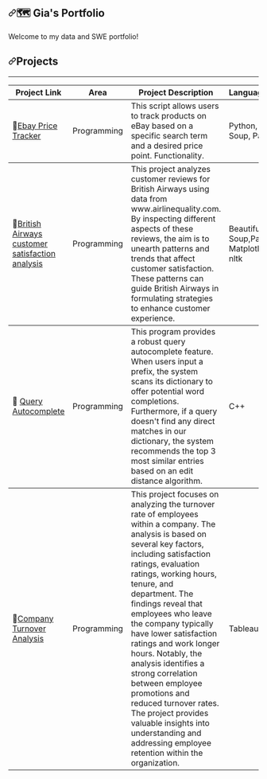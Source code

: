 <article class="markdown-body entry-content container-lg" itemprop="text"><h1 tabindex="-1" dir="auto"><a id="user-content--katies-portfolio" class="anchor" aria-hidden="true" tabindex="-1" href="#-katies-portfolio"><svg class="octicon octicon-link" viewBox="0 0 16 16" version="1.1" width="16" height="16" aria-hidden="true"><path d="m7.775 3.275 1.25-1.25a3.5 3.5 0 1 1 4.95 4.95l-2.5 2.5a3.5 3.5 0 0 1-4.95 0 .751.751 0 0 1 .018-1.042.751.751 0 0 1 1.042-.018 1.998 1.998 0 0 0 2.83 0l2.5-2.5a2.002 2.002 0 0 0-2.83-2.83l-1.25 1.25a.751.751 0 0 1-1.042-.018.751.751 0 0 1-.018-1.042Zm-4.69 9.64a1.998 1.998 0 0 0 2.83 0l1.25-1.25a.751.751 0 0 1 1.042.018.751.751 0 0 1 .018 1.042l-1.25 1.25a3.5 3.5 0 1 1-4.95-4.95l2.5-2.5a3.5 3.5 0 0 1 4.95 0 .751.751 0 0 1-.018 1.042.751.751 0 0 1-1.042.018 1.998 1.998 0 0 0-2.83 0l-2.5 2.5a1.998 1.998 0 0 0 0 2.83Z"></path></svg></a>🗺 Gia's Portfolio</h1>
<p dir="auto">Welcome to my data and SWE portfolio! </p>



<h1 tabindex="-1" dir="auto"><a id="user-content-python" class="anchor" aria-hidden="true" tabindex="-1" href="#Programs"><svg class="octicon octicon-link" viewBox="0 0 16 16" version="1.1" width="16" height="16" aria-hidden="true"><path d="m7.775 3.275 1.25-1.25a3.5 3.5 0 1 1 4.95 4.95l-2.5 2.5a3.5 3.5 0 0 1-4.95 0 .751.751 0 0 1 .018-1.042.751.751 0 0 1 1.042-.018 1.998 1.998 0 0 0 2.83 0l2.5-2.5a2.002 2.002 0 0 0-2.83-2.83l-1.25 1.25a.751.751 0 0 1-1.042-.018.751.751 0 0 1-.018-1.042Zm-4.69 9.64a1.998 1.998 0 0 0 2.83 0l1.25-1.25a.751.751 0 0 1 1.042.018.751.751 0 0 1 .018 1.042l-1.25 1.25a3.5 3.5 0 1 1-4.95-4.95l2.5-2.5a3.5 3.5 0 0 1 4.95 0 .751.751 0 0 1-.018 1.042.751.751 0 0 1-1.042.018 1.998 1.998 0 0 0-2.83 0l-2.5 2.5a1.998 1.998 0 0 0 0 2.83Z"></path></svg></a>Projects</h1>
<table>
<thead>
<tr>
<th>Project Link</th>
<th>Area</th>
<th>Project Description</th>
<th>Languages/Libraries</th>
</tr>
</thead>
<tbody>
<tr>
<td> 📎<a href="https://github.com/gianicoleb/Ebay_Price_Tracker">Ebay Price Tracker</a></td>
<td>Programming</td>
<td>This script allows users to track products on eBay based on a specific search term and a desired price point. Functionality.</td>
<td>Python, Beautiful Soup, Pandas,SQlite</td>
</tr>


</thead>
<tbody>
<tr>
<td> 📎<a href="https://github.com/gianicoleb/British_Airways">British Airways customer satisfaction analysis</a></td>
<td>Programming</td>
<td>This project analyzes customer reviews for British Airways using data from www.airlinequality.com. By inspecting different aspects of these reviews, the aim is to unearth patterns and trends that affect customer satisfaction. These patterns can guide British Airways in formulating strategies to enhance customer experience.</td>
<td>Beautiful Soup,Pandas, Matplotlib,Seaborn, nltk </td>
</tr>

</thead>
<tbody>
<tr>
<td>📎 <a href="https://github.com/gianicoleb/Query_AutoComplete/tree/main">Query Autocomplete</a></td>
<td>Programming</td>
<td>This program provides a robust query autocomplete feature. When users input a prefix, the system scans its dictionary to offer potential word completions. Furthermore, if a query doesn't find any direct matches in our dictionary, the system recommends the top 3 most similar entries based on an edit distance algorithm.</td>
<td>C++ </td>
</tr>

</thead>
<tbody>
<tr>
<td> 📎<a href="https://github.com/gianicoleb/TurnoverAnalysis">Company Turnover Analysis</a></td>
<td>Programming</td>
<td>This project focuses on analyzing the turnover rate of employees within a company. The analysis is based on several key factors, including satisfaction ratings, evaluation ratings, working hours, tenure, and department. The findings reveal that employees who leave the company typically have lower satisfaction ratings and work longer hours. Notably, the analysis identifies a strong correlation between employee promotions and reduced turnover rates. The project provides valuable insights into understanding and addressing employee retention within the organization. </td>
  <td>Tableau, Python </td>
</tr>

</ul>
<hr>
</article>
